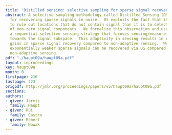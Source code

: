 ```yaml
---
title: 'Distilled sensing: selective sampling for sparse signal recovery'
abstract: A selective sampling methodology called Distilled Sensing (DS) is proposed
  for recovering sparse signals in noise.  DS exploits the fact that it is often easier
  to rule out locations that do not contain signal than it is to detect the locations
  of non-zero signal components.  We formalize this observation and use it to devise
  a sequential selective sensing strategy that focuses sensing/measurement resources
  towards the signal subspace.  This adaptivity in sensing results in rather surprising
  gains in sparse signal recovery compared to non-adaptive sensing.  We show that
  exponentially weaker sparse signals can be recovered via DS compared with conventional
  non-adaptive sensing.
pdf: "./haupt09a/haupt09a.pdf"
layout: inproceedings
key: haupt09a
month: 0
firstpage: 216
lastpage: 223
origpdf: http://jmlr.org/proceedings/papers/v5/haupt09a/haupt09a.pdf
sections: 
authors:
- given: Jarvis
  family: Haupt
- given: Rui
  family: Castro
- given: Robert
  family: Nowak
---
```

